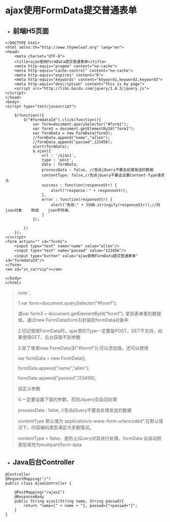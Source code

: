 # ajax使用FormData提交普通表单

* ## **前端H5页面**

```
<!DOCTYPE html>
<html xmlns:th="http://www.thymeleaf.org" lang="en">
<head>
    <meta charset="UTF-8">
    <title>ajax使用FormData提交普通表单</title>
    <meta http-equiv="pragma" content="no-cache">
    <meta http-equiv="cache-control" content="no-cache">
    <meta http-equiv="expires" content="0">
    <meta http-equiv="keywords" content="keyword1,keyword2,keyword3">
    <meta http-equiv="description" content="This is my page">
    <script src="http://libs.baidu.com/jquery/1.8.3/jquery.js"></script>
</head>
<body>
<script type="text/javascript">

    $(function(){
        $("#formdataId").click(function(){
            var form=document.querySelector("#form1");
            var form3 = document.getElementById("form1");
            var formData = new FormData(form3);
            //formData.append("name","allen");
            //formData.append("passwd",123456);
            alert(formData);
            $.ajax({
                url : '/ajax1',
                type : 'post',
                data : formData,
                processData : false, //告诉jQuery不要去处理发送的数据
                contentType: false,//告诉jQuery不要去设置Content-Type请求头
                success : function(responseStr) {
                    alert("response：" + responseStr);
                },
                error : function(responseStr) {
                    alert("失败:" + JSON.stringify(responseStr));//将    json对象    转成    json字符串。
                }
            });

        })
    });
</script>
<form action="" id="form1">
    <input type="text" name="name" value="allen"/>
    <input type="text" name="passwd" value="123456"/>
    <input type="button" value="ajax使用FormData提交普通表单" id="formdataId"/>
</form>
<em id="zs_currvip"></em>

</body>
</html>
```

> note：
>
> 1.var form=document.querySelector\("\#form1"\);
>
> 或var form3 = document.getElementById\("form1"\);  拿到表单里的数据值，通过new FormData\(form3\)封装到formData对象中
>
> 2.切记使用FormData时，ajax里的Type一定要是POST，GET不支持，如果使用GET，后台获取不到参数
>
> 3.除了使用new FormData\($\("\#form1"\)\);可以添加值，还可以使用
>
> var formData = new FormData\(\);
>
> formData.append\("name","allen"\);
>
> formData.append\("passwd",123456\);
>
> 自定义参数
>
> 4.一定要设置下面的参数，否则Jquery会自动处理
>
> processData : false, //告诉jQuery不要去处理发送的数据
>
> contentType 默认值为 application/x-www-form-urlencoded".在默认情况下，内容编码类型满足大多数情况。
>
> contentType = false，是防止jQuery对其进行处理，formData 会自动把类型填充为multipart/form-data

* ## Java后台Controller

```
@Controller
@RequestMapping("/")
public class AjaxController {

    @PostMapping("/ajax1")
    @ResponseBody
    public String ajax1(String name, String passwd){
        return "name={" + name + "}, passwd={"+passwd+"}";
    }
}
```



